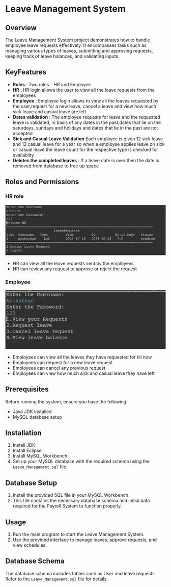 # Leave Management System

## Overview
The Leave Management System project demonstrates how to handle employee leave requests effectively. It encompasses tasks such as managing various types of leaves, submitting and approving requests, keeping track of leave balances, and validating inputs.

## KeyFeatures
- **Roles** : Two roles - HR and Employee
- **HR** : HR login allows the user to view all the leave requests from the employees
- **Employee** : Employee login allows to view all the leaves requested by the user,request for a new leave, cancel a leave and view how much sick leave and casual leave are left
- **Dates validation** : The employee requests for leave and the requested leave is validated, in basis of any dates in the past,dates that lie on the saturdays, sundays and holidays and dates that lie in the past are not accepted
- **Sick and Casual Leave Validation** Each employee is given 12 sick leave and 12 casual leave for a year so when a employee applies leave on sick or casual leave the leave count for the respective type is checked for availablity
- **Deletes the completed leaves** : If a leave date is over then the date is removed from database to free up space

## Roles and Permissions
### HR role
![Admin Role](Readme-screenshot/HRlogin.png)
- HR can view all the leave requests sent by the employees
- HR can review any request to approve or reject the request
  
### Employee
![Admin Role](Readme-screenshot/EmployeeLogin.png)
- Employees can view all the leaves they have requested for till now
- Employees can request for a new leave request
- Employees can cancel any previous request
- Employees can view how much sick and casual leave they have left
 
## Prerequisites
 
Before running the system, ensure you have the following:
 
- Java JDK installed
- MySQL database setup
 
## Installation
 
1. Install JDK.
2. Install Eclipse.
3. Install MySQL Workbench.
4. Set up your MySQL database with the required schema using the `Leave_Management.sql` file.

## Database Setup
1. Install the provided SQL file in your MySQL Workbench.
2. This file contains the necessary database schema and initial data required for the Payroll System to function properly.


## Usage
 
1. Run the main program to start the Leave Management System.
2. Use the provided interface to manage leaves, approve requests, and view schedules.
 
## Database Schema
 
The database schema includes tables such as User and leave requests. Refer to the `Leave_Management.sql` file for details.

